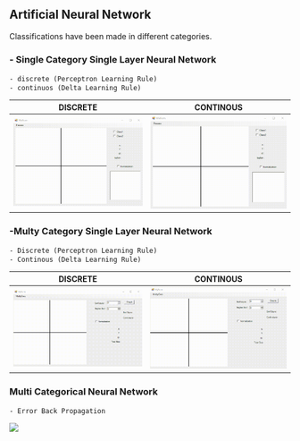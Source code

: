 ## Artificial Neural Network
Classifications have been made in different categories.
### - Single Category Single Layer Neural Network
    - discrete (Perceptron Learning Rule)
    - continuos (Delta Learning Rule)
    
DISCRETE                   |  CONTINOUS
:-------------------------:|:-------------------------:
![](gifs/1.1.gif)          |  ![](gifs/1.2.gif)
    
    
### -Multy Category Single Layer Neural Network 
    - Discrete (Perceptron Learning Rule) 
    - Continous (Delta Learning Rule)
    
DISCRETE                   |  CONTINOUS
:-------------------------:|:-------------------------:
![](gifs/2.1.gif)          |  ![](gifs/2.2.gif)


### Multi Categorical Neural Network
    - Error Back Propagation
    
![](gifs/3.gif) 
